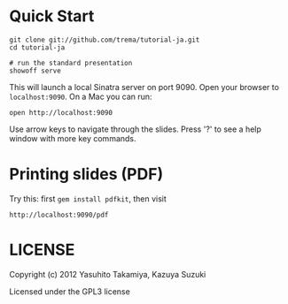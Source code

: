 # Quick Start

	git clone git://github.com/trema/tutorial-ja.git
	cd tutorial-ja

	# run the standard presentation
	showoff serve

This will launch a local Sinatra server on port 9090. Open your browser to `localhost:9090`. On a Mac you can run:

    open http://localhost:9090

Use arrow keys to navigate through the slides. Press '?' to see a help window with more key commands.


# Printing slides (PDF)

Try this: first `gem install pdfkit`, then visit

    http://localhost:9090/pdf


# LICENSE
Copyright (c) 2012 Yasuhito Takamiya, Kazuya Suzuki

Licensed under the GPL3 license
